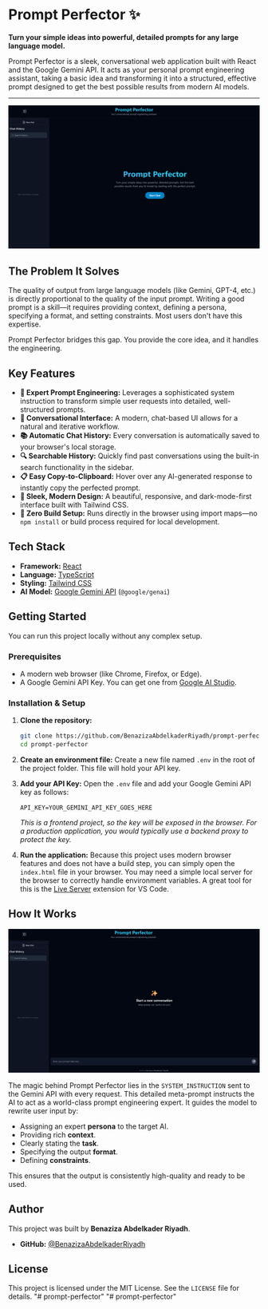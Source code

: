 # Prompt Perfector ✨

**Turn your simple ideas into powerful, detailed prompts for any large language model.**

Prompt Perfector is a sleek, conversational web application built with React and the Google Gemini API. It acts as your personal prompt engineering assistant, taking a basic idea and transforming it into a structured, effective prompt designed to get the best possible results from modern AI models.

---

![Logo](./Screenshot.png)




## The Problem It Solves

The quality of output from large language models (like Gemini, GPT-4, etc.) is directly proportional to the quality of the input prompt. Writing a good prompt is a skill—it requires providing context, defining a persona, specifying a format, and setting constraints. Most users don't have this expertise.

Prompt Perfector bridges this gap. You provide the core idea, and it handles the engineering.

## Key Features

-   **🤖 Expert Prompt Engineering:** Leverages a sophisticated system instruction to transform simple user requests into detailed, well-structured prompts.
-   **💬 Conversational Interface:** A modern, chat-based UI allows for a natural and iterative workflow.
-   **📚 Automatic Chat History:** Every conversation is automatically saved to your browser's local storage.
-   **🔍 Searchable History:** Quickly find past conversations using the built-in search functionality in the sidebar.
-   **📋 Easy Copy-to-Clipboard:** Hover over any AI-generated response to instantly copy the perfected prompt.
-   **🌙 Sleek, Modern Design:** A beautiful, responsive, and dark-mode-first interface built with Tailwind CSS.
-   **🚀 Zero Build Setup:** Runs directly in the browser using import maps—no `npm install` or build process required for local development.

## Tech Stack

-   **Framework:** [React](https://react.dev/)
-   **Language:** [TypeScript](https://www.typescriptlang.org/)
-   **Styling:** [Tailwind CSS](https://tailwindcss.com/)
-   **AI Model:** [Google Gemini API](https://ai.google.dev/) (`@google/genai`)

## Getting Started

You can run this project locally without any complex setup.

### Prerequisites

-   A modern web browser (like Chrome, Firefox, or Edge).
-   A Google Gemini API Key. You can get one from [Google AI Studio](https://aistudio.google.com/app/apikey).

### Installation & Setup

1.  **Clone the repository:**
    ```bash
    git clone https://github.com/BenazizaAbdelkaderRiyadh/prompt-perfector.git
    cd prompt-perfector
    ```

2.  **Create an environment file:**
    Create a new file named `.env` in the root of the project folder. This file will hold your API key.

3.  **Add your API Key:**
    Open the `.env` file and add your Google Gemini API key as follows:
    ```
    API_KEY=YOUR_GEMINI_API_KEY_GOES_HERE
    ```
    *This is a frontend project, so the key will be exposed in the browser. For a production application, you would typically use a backend proxy to protect the key.*

4.  **Run the application:**
    Because this project uses modern browser features and does not have a build step, you can simply open the `index.html` file in your browser. You may need a simple local server for the browser to correctly handle environment variables. A great tool for this is the [Live Server](https://marketplace.visualstudio.com/items?itemName=ritwickdey.LiveServer) extension for VS Code.

## How It Works

![Logo](./Screenshot2.png)

The magic behind Prompt Perfector lies in the `SYSTEM_INSTRUCTION` sent to the Gemini API with every request. This detailed meta-prompt instructs the AI to act as a world-class prompt engineering expert. It guides the model to rewrite user input by:

-   Assigning an expert **persona** to the target AI.
-   Providing rich **context**.
-   Clearly stating the **task**.
-   Specifying the output **format**.
-   Defining **constraints**.

This ensures that the output is consistently high-quality and ready to be used.

## Author

This project was built by **Benaziza Abdelkader Riyadh**.

-   **GitHub:** [@BenazizaAbdelkaderRiyadh](https://github.com/BenazizaAbdelkaderRiyadh)

## License

This project is licensed under the MIT License. See the `LICENSE` file for details.
"# prompt-perfector" 
"# prompt-perfector" 
